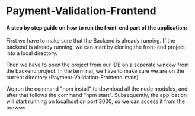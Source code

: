 # Payment-Validation-Frontend

<h4>A step by step guide on how to run the front-end part of the application: </h4>

<p>First we have to make sure that the Backend is already running. If the backend is already running, we can start by cloning the front-end project into a local directory.</p>

<p>Then we have to open the project from our IDE on a seperate window from the backend project. In the terminal, we have to make sure we are on the current directory (Payment-Validation-Frontend-main).</p>

<p>We run the command "npm install" to download all the node modules, and after that follows the command "npm start". Subsequently, the application will start running on localhost on port 3000, so we can access it from the browser. </p>

